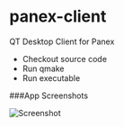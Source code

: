 panex-client
============

QT Desktop Client for Panex

* Checkout source code
* Run qmake
* Run executable

###App Screenshots

![Screenshot](doc/images/screenShot.png "Screenshot")

